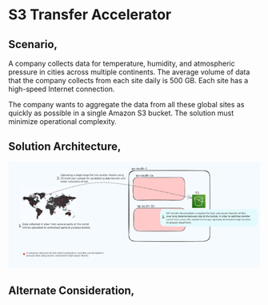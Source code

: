 # S3 Transfer Accelerator

## Scenario,
 
   A company collects data for temperature, humidity, and atmospheric pressure in cities across 
multiple continents. The average volume of data that the company collects from each site daily is 
500 GB. Each site has a high-speed Internet connection.
 
   The company wants to aggregate the data from all these global sites as quickly as possible in a
single Amazon S3 bucket. The solution must minimize operational complexity.


## Solution Architecture,

![s3 Transfer Acceleration](./assets/S3%20Transfer%20Accelerator.png)


## Alternate Consideration,